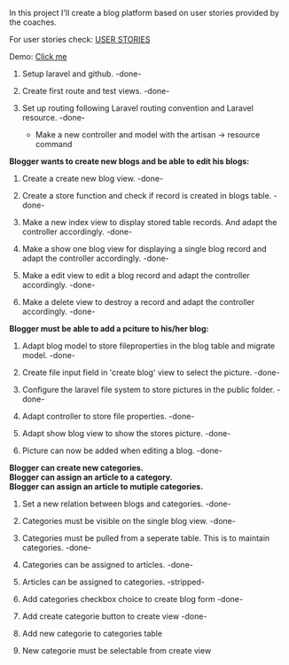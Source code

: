 
In this project I'll create a blog platform based on user stories provided by the coaches.

For user stories check: <a href="https://github.com/florisknol/codegorilla/blob/master/CodeGorilla_blogplatform.md">USER STORIES</a>

Demo: <a href="https://mschmidtcrans.github.io/Blogplatform-with-Laravel/index">Click me</a>

1. Setup laravel and github. -done-

2. Create first route and test views. -done-

3. Set up routing following Laravel routing convention and Laravel resource. -done-
    - Make a new controller and model with the artisan -> resource command

<strong>Blogger wants to create new blogs and be able to edit his blogs:</strong>

1. Create a create new blog view. -done-

2. Create a store function and check if record is created in blogs table. -done-

3. Make a new index view to display stored table records. And adapt the controller accordingly. -done-

4. Make a show one blog view for displaying a single blog record and adapt the controller accordingly. -done-

5. Make a edit view to edit a blog record and adapt the controller accordingly. -done-

6. Make a delete view to destroy a record and adapt the controller accordingly.  -done-


<strong>Blogger must be able to add a pciture to his/her blog:</strong>

1.  Adapt blog model to store fileproperties in the blog table and migrate model. -done-

2. Create file input field in 'create blog' view to select the picture. -done-

3. Configure the laravel file system to store pictures in the public folder. -done-

4. Adapt controller to store file properties. -done-

5. Adapt show blog view to show the stores picture. -done-

6. Picture can now be added when editing a blog. -done-

<strong>Blogger can create new categories.</br>
Blogger can assign an article to a category.</br>
Blogger can assign an article to mutiple categories.</strong>

1. Set a new relation between blogs and categories. -done-

2. Categories must be visible on the single blog view. -done-

3. Categories must be pulled from a seperate table. This is to maintain categories. -done-

4. Categories can be assigned to articles. -done-

5. Articles can be assigned to categories. -stripped-

6. Add categories checkbox choice to create blog form -done-

7. Add create categorie button to create view -done-

8. Add new categorie to categories table

9. New categorie must be selectable from create view